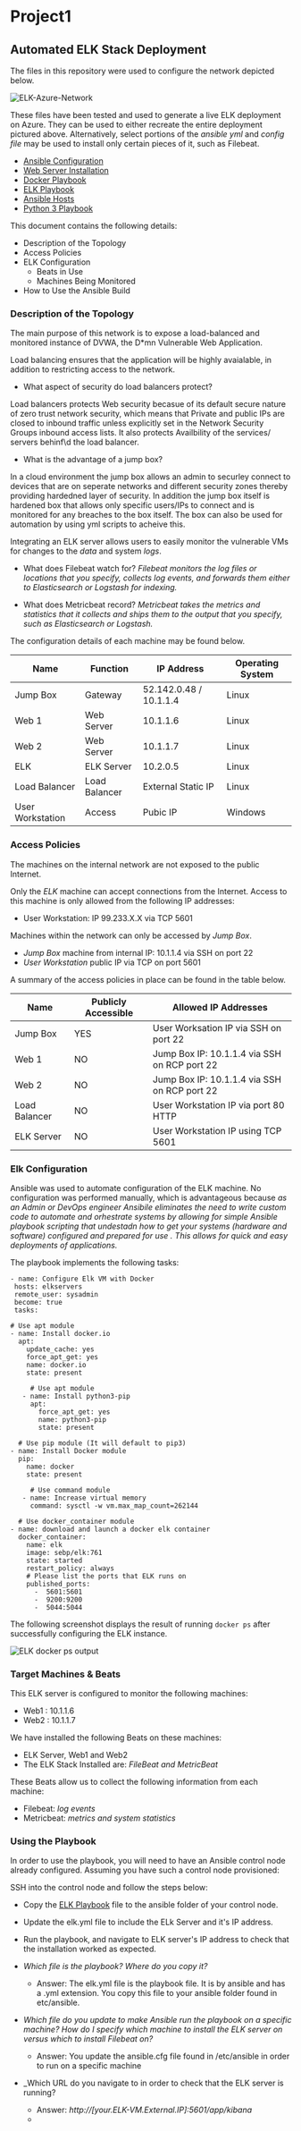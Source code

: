 # Project1
## Automated ELK Stack Deployment

The files in this repository were used to configure the network depicted below.

![ELK-Azure-Network](Diagrams/Network_Diagram_2.png)

These files have been tested and used to generate a live ELK deployment on Azure. They can be used to either recreate the entire deployment pictured above. Alternatively, select portions of the *ansible* *yml* and *config* *file* may be used to install only certain pieces of it, such as Filebeat.

- [Ansible Configuration](Ansible/ansible.cfg)
- [Web Server Installation](Ansible/apache2_install_webserver.yml)
- [Docker Playbook](Ansible/docker-playbook.yml)
- [ELK Playbook](Ansible/elk.yml)
- [Ansible Hosts](Ansible/hosts)
- [Python 3 Playbook](Ansible/pythn3-playbook.yml)
  

This document contains the following details:
- Description of the Topology
- Access Policies
- ELK Configuration
  - Beats in Use
  - Machines Being Monitored
- How to Use the Ansible Build


### Description of the Topology

The main purpose of this network is to expose a load-balanced and monitored instance of DVWA, the D*mn Vulnerable Web Application.

Load balancing ensures that the application will be highly avaialable, in addition to restricting access to the network.
- What aspect of security do load balancers protect? 

Load balancers protects Web security becasue of its default secure nature of zero trust network security, which means that Private and public IPs are closed to inbound traffic unless explicitly set in the Network Security Groups inbound access lists. It also protects Availbility of the services/ servers behinf\d the load balancer.  

- What is the advantage of a jump box? 

In a cloud environment the jump box allows an admin to securley connect to devices that are on seperate networks and different security zones thereby providing  hardedned layer of security. In addition the jump box itself is hardened box that allows only specific users/IPs to connect and is monitored for any breaches to the box itself. The box can also be used for automation by using yml scripts to acheive this.

Integrating an ELK server allows users to easily monitor the vulnerable VMs for changes to the *data* and system *logs*.

- What does Filebeat watch for? *Filebeat monitors the log files or locations that you specify, collects log events, and forwards them either to Elasticsearch or Logstash for indexing.*

- What does Metricbeat record? *Metricbeat takes the metrics and statistics that it collects and ships them to the output that you specify, such as Elasticsearch or Logstash.*

The configuration details of each machine may be found below.

| Name     		| Function   	| IP Address 		    	| Operating System |
|-----------------------|---------------|-------------------------------|------------------|
| Jump Box 		| Gateway    	| 52.142.0.48 / 10.1.1.4	| Linux            |
| Web 1    		| Web Server  	| 10.1.1.6   		     	| Linux            |
| Web 2    		| Web Server 	| 10.1.1.7  			| Linux            |
| ELK      		| ELK Server 	| 10.2.0.5            		| Linux            |
| Load Balancer		| Load Balancer | External Static IP		| Linux		   |
| User Workstation   	| Access        | Pubic IP			| Windows	   |

### Access Policies

The machines on the internal network are not exposed to the public Internet. 

Only the *ELK*  machine can accept connections from the Internet. Access to this machine is only allowed from the following IP addresses:
- User Workstation: IP 99.233.X.X via TCP 5601

Machines within the network can only be accessed by *Jump* *Box*.

- *Jump* *Box* machine from internal IP: 10.1.1.4 via SSH on port 22
- *User* *Workstation* public IP via TCP on port 5601

A summary of the access policies in place can be found in the table below.

| Name     		| Publicly Accessible | Allowed IP Addresses 				|
|-----------------------|---------------------|-------------------------------------------------|
| Jump Box 		| 	YES	      | User Worksation IP via SSH on port 22   	|
| Web 1         	| 	NO            | Jump Box IP: 10.1.1.4 via SSH on RCP port 22	|
| Web 2         	| 	NO            | Jump Box IP: 10.1.1.4 via SSH on RCP port 22	|
| Load Balancer        	| 	NO            | User Workstation IP via port 80 HTTP		|
| ELK Server         	| 	NO            | User Workstation IP using TCP 5601		|


### Elk Configuration

Ansible was used to automate configuration of the ELK machine. No configuration was performed manually, which is advantageous because _as an Admin or DevOps engineer Ansibile eliminates the need to write custom code to automate and orhestrate systems by allowing for simple Ansible playbook scripting that undestadn how to get your systems (hardware and software) configured and prepared for use . This allows for quick and easy deployments of applications._

The playbook implements the following tasks:
 ```
- name: Configure Elk VM with Docker
  hosts: elkservers
  remote_user: sysadmin
  become: true
  tasks:
 ```
    # Use apt module
    - name: Install docker.io
      apt:
        update_cache: yes
        force_apt_get: yes
        name: docker.io
        state: present
 ```
      # Use apt module
    - name: Install python3-pip
      apt:
        force_apt_get: yes
        name: python3-pip
        state: present
 ```
      # Use pip module (It will default to pip3)
    - name: Install Docker module
      pip:
        name: docker
        state: present
 ```
      # Use command module
    - name: Increase virtual memory
      command: sysctl -w vm.max_map_count=262144
 ```
      # Use docker_container module
    - name: download and launch a docker elk container
      docker_container:
        name: elk
        image: sebp/elk:761
        state: started
        restart_policy: always
        # Please list the ports that ELK runs on
        published_ports:
          -  5601:5601
          -  9200:9200
          -  5044:5044

The following screenshot displays the result of running `docker ps` after successfully configuring the ELK instance.

![ELK docker ps output](Diagrams/ELK_docker_ps_output.jpg)

### Target Machines & Beats
This ELK server is configured to monitor the following machines:
 - Web1 : 10.1.1.6
 - Web2 : 10.1.1.7

We have installed the following Beats on these machines:
 - ELK Server, Web1 and Web2
 - The ELK Stack Installed are: _FileBeat and MetricBeat_

These Beats allow us to collect the following information from each machine:
 - Filebeat:    _log events_
 - Metricbeat:  _metrics and system statistics_

### Using the Playbook
In order to use the playbook, you will need to have an Ansible control node already configured. Assuming you have such a control node provisioned: 

SSH into the control node and follow the steps below:
- Copy the [ELK Playbook](Ansible/elk.yml) file to the ansible folder of your control node.
- Update the elk.yml file to include the ELk Server and it's IP address.
- Run the playbook, and navigate to ELK server's IP address to check that the installation worked as expected.

- _Which file is the playbook? Where do you copy it?_
	- Answer: The elk.yml file is the playbook file. It is by ansible  and has a .yml extension. You copy this file to your ansible folder found in etc/ansible.

- _Which file do you update to make Ansible run the playbook on a specific machine? How do I specify which machine to install the ELK server on versus which to install Filebeat on?_ 
	- Answer: You update the ansible.cfg file found in /etc/ansible in order to run on a specific machine
- _Which URL do you navigate to in order to check that the ELK server is running?
	- Answer:  _http://[your.ELK-VM.External.IP]:5601/app/kibana_
	- 
